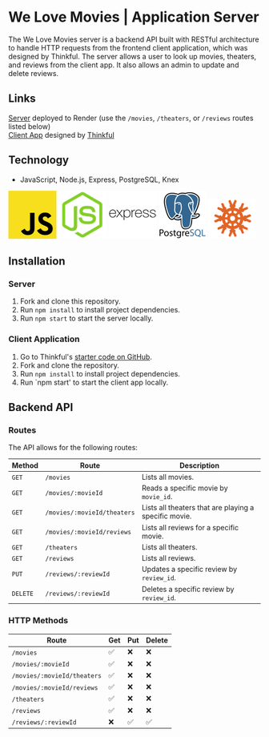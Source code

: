 # We Love Movies | Application Server

The We Love Movies server is a backend API built with RESTful architecture to handle HTTP requests from the frontend client application, which was designed by Thinkful. The server allows a user to look up movies, theaters, and reviews from the client app. It also allows an admin to update and delete reviews.  

## Links

[Server](https://movies-theaters-and-reviews-server.onrender.com/movies) deployed to Render (use the `/movies`, `/theaters`, or `/reviews` routes listed below)  
[Client App](https://we-love-movies-app-front-end.vercel.app/) designed by [Thinkful](https://github.com/Thinkful-Ed/starter-movie-front-end)  

## Technology

- JavaScript, Node.js, Express, PostgreSQL, Knex  
  
![Javascript icon](images/javascript.png)
![Node.js icon](images/node-js.png)
![Express icon](images/express.png)
![PostgreSQL icon](images/postgresql.png)
![Knex icon](images/knex.png)  
  
## Installation

### Server

1. Fork and clone this repository.
1. Run `npm install` to install project dependencies.
1. Run `npm start` to start the server locally.  

### Client Application

1. Go to Thinkful's [starter code on GitHub](https://github.com/Thinkful-Ed/starter-movie-front-end).
1. Fork and clone the repository.
1. Run `npm install` to install project dependencies.
1. Run `npm start' to start the client app locally.

## Backend API

### Routes

The API allows for the following routes:

Method | Route | Description
 -|-|-
| `GET` | `/movies` | Lists all movies.
| `GET` | `/movies/:movieId` | Reads a specific movie by `movie_id`.
| `GET` | `/movies/:movieId/theaters` | Lists all theaters that are playing a specific movie.
| `GET` | `/movies/:movieId/reviews` | Lists all reviews for a specific movie.
| `GET` | `/theaters` | Lists all theaters.
| `GET` | `/reviews` | Lists all reviews.
| `PUT` | `/reviews/:reviewId` | Updates a specific review by `review_id`.
| `DELETE` | `/reviews/:reviewId` | Deletes a specific review by `review_id`.

### HTTP Methods

| Route       | Get         | Put        | Delete       |      
| ----------- | ----------- | ---------- | ------------ |
| ```/movies```      | ✅      |❌      |       ❌       |
| ```/movies/:movieId```   | ✅        | ❌         | ❌         |
| ```/movies/:movieId/theaters```      |✅      | ❌    |       ❌       |
| ```/movies/:movieId/reviews```   | ✅        | ❌       | ❌         |
| ```/theaters```   | ✅        | ❌       | ❌         |
| ```/reviews```   | ✅       | ❌         | ❌         |
| ```/reviews/:reviewId```   | ❌       | ✅         | ✅         |

